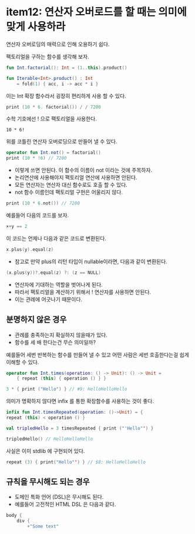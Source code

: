 # item12: 연산자 오버로드를 할 때는 의미에 맞게 사용하라

연산자 오버로딩의 매력으로 인해 오용하기 쉽다.

팩토리얼을 구하는 함수를 생각해 보자.

```kotlin
fun Int.factorial(): Int = (1..this).product()

fun Iterable<Int>.product() : Int 
	= fold(1) { acc, i -> acc * i }
```

이는 Int 확장 함수라서 굉장히 편리하게 사용 할 수 있다.

```kotlin
print (10 * 6. factorial()) / / 7200
```

수학 기호에선 ! 으로 팩토리얼을 사용한다.

```
10 * 6!
```

위를 코틀린 연산자 오버로딩으로 만들어 낼 수 있다.

```kotlin
operator fun Int.not() = factorial()
print (10 * !6) // 7200
```

* 이렇게 쓰면 안된다. 이 함수의 이름이 not 이라는 것에 주목하자.
* 논리연산에 사용해야지 팩토리얼 연산에 사용하면 안된다.
* 모든 연산자는 연산자 대신 함수로도 호출 할 수 있다.
* not 함수 이름인데 팩토리얼 구현은 어울리지 않다.

```kotlin
print (10 * 6.not()) // 7200
```

예를들어 다음의 코드를 보자.

```kotlin
×+y == 2
```

이 코드는 언제나 다음과 같은 코드로 변환된다.

```kotlin
x.plus(y).equal(z)
```

* 참고로 만약 plus의 리턴 타입이 nullable이라면, 다음과 같이 변환된다.

```kotlin
(x.plus(y))?.equal(z) ?: (z == NULL)
```

* 연산자에 기대하는 역할을 벗어나게 된다.
* 따라서 팩토리얼을 계산하기 위해서 ! 연산자를 사용하면 안된다.
* 이는 관례에 어긋나기 때문이다.

## 분명하지 않은 경우

* 관례를 충족하는지 확실하지 않을때가 있다.
* 함수를 세 배 한다는건 무슨 의미일까?

예를들어 세번 반복하는 함수를 만들어 낼 수 있고 어떤 사람은 세번 호출한다는걸 쉽게 이해할 수 있다.

```kotlin
operator fun Int.times(operation: () -> Unit): () -> Unit =
	{ repeat (this) { operation () } }

3 * { print ("Hello") } // #9: HelloHelloHello
```

의미가  명확하지 않다면 infix 를 통한 확장함수를 사용하는 것이 좋다.

```kotlin
infix fun Int.timesRepeated(operation: ()->Unit) = {
repeat (this) < operation () }

val tripledHello = 3 timesRepeated { print ("'Hello"') }

tripledHello() // HelloHelloHello
```

사실은 이미 stdlib 에 구현되어 있다.

```kotlin
repeat (3) { print("Hello"') } // $8: HelloHelloHello
```

## 규칙을 무시해도 되는 경우

* 도메인 특화 언어 (DSL)은 무시해도 된다.
* 예를들어 고전적인 HTML DSL 은 다음과 같다.

```kotlin
body {
	div {
		+"Some text"
```
